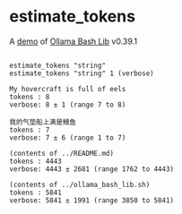 # estimate_tokens

A [demo](../README.md#demos) of [Ollama Bash Lib](https://github.com/attogram/ollama-bash-lib) v0.39.1
```

estimate_tokens "string"
estimate_tokens "string" 1 (verbose)

My hovercraft is full of eels
tokens : 8
verbose: 8 ± 1 (range 7 to 8)

我的气垫船上满是鳗鱼
tokens : 7
verbose: 7 ± 6 (range 1 to 7)

(contents of ../README.md)
tokens : 4443
verbose: 4443 ± 2681 (range 1762 to 4443)

(contents of ../ollama_bash_lib.sh)
tokens : 5841
verbose: 5841 ± 1991 (range 3850 to 5841)
```
